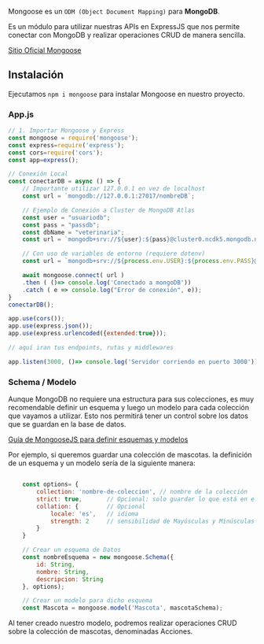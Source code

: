 Mongoose es un `ODM (Object Document Mapping)` para **MongoDB**.

Es un módulo para utilizar nuestras APIs en ExpressJS que nos permite conectar con MongoDB y realizar operaciones CRUD de manera sencilla.

[Sitio Oficial Mongoose](https://mongoosejs.com/docs/index.html)

## Instalación

Ejecutamos `npm i mongoose` para instalar Mongoose en nuestro proyecto.

### App.js

```javascript
// 1. Importar Mongoose y Express
const mongoose = require('mongoose');
const express=require('express');
const cors=require('cors');
const app=express();

// Conexión Local
const conectarDB = async () => {
    // Importante utilizar 127.0.0.1 en vez de localhost
    const url = `mongodb://127.0.0.1:27017/nombreDB`;

    // Ejemplo de Conexión a Cluster de MongoDB Atlas
    const user = "usuariodb";
    const pass = "passdb";
    const dbName = "veterinaria";
    const url = `mongodb+srv://${user}:${pass}@cluster0.ncdk5.mongodb.net/${dbName}?retryWrites=true&w=majority`;

    // Con uso de variables de entorno (requiere dotenv)
    const url = `mongodb+srv://${process.env.USER}:${process.env.PASS}@cluster0.ncdk5.mongodb.net/${process.env.DBNAME}?retryWrites=true&w=majority`;

    await mongoose.connect( url )
    .then ( ()=> console.log('Conectado a mongoDB'))
    .catch ( e => console.log("Error de conexión", e));
}
conectarDB();

app.use(cors());
app.use(express.json());
app.use(express.urlencoded({extended:true}));

// aquí iran tus endpoints, rutas y middlewares

app.listen(3000, ()=> console.log('Servidor corriendo en puerto 3000'));
```


### Schema / Modelo

Aunque MongoDB no requiere una estructura para sus colecciones, es muy recomendable definir un esquema y luego un modelo para cada colección que vayamos a utilizar. Esto nos permitirá tener un control sobre los datos que se guardan en la base de datos.

[Guía de MongooseJS para definir esquemas y modelos](https://mongoosejs.com/docs/guide.html#definition)

Por ejemplo, si queremos guardar una colección de mascotas. la definición de un esquema y un modelo sería de la siguiente manera:

```javascript

    const options= {
        collection: 'nombre-de-coleccion', // nombre de la colección
        strict: true,       // Opcional: solo guardar lo que está en el esquema
        collation: {        // Opcional
            locale: 'es',   // idioma
            strength: 2     // sensibilidad de Mayúsculas y Minúsculas
        }
    }

    // Crear un esquema de Datos
    const nombreEsquema = new mongoose.Schema({
        id: String,
        nombre: String,
        descripcion: String
    }, options);

    // Crear un modelo para dicho esquema
    const Mascota = mongoose.model('Mascota', mascotaSchema);
```

Al tener creado nuestro modelo, podremos realizar operaciones CRUD sobre la colección de mascotas, denominadas Acciones.